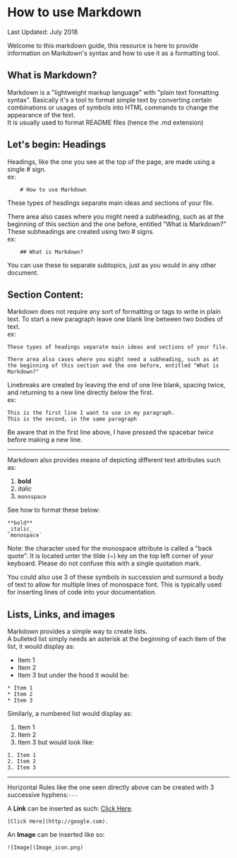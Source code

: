 # How to use Markdown
Last Updated: July 2018

Welcome to this markdown guide, this resource is here to provide information on Markdown's syntax and how to use it as a formatting tool.

## What is Markdown? 
Markdown is a "lightweight markup language" with "plain text formatting syntax". Basically it's a tool to format simple text by converting certain combinations or usages of symbols into HTML commands to change the appearance of the text.  
It is usually used to format README files (hence the .md extension)


## Let's begin: Headings
 
Headings, like the one you see at the top of the page, are made using a single # sign.  
ex: 
```
	# How to use Markdown
```
These types of headings separate main ideas and sections of your file.

There area also cases where you might need a subheading, such as at the beginning of this section and the one before, entitled "What is Markdown?"  
These subheadings are created using two # signs.  
ex: 
```
	## What is Markdown?
```
You can use these to separate subtopics, just as you would in any other document.


## Section Content: 

Markdown does not require any sort of formatting or tags to write in plain text. To start a new paragraph leave one blank line between two bodies of text.  
ex: 
```
These types of headings separate main ideas and sections of your file.

There area also cases where you might need a subheading, such as at the beginning of this section and the one before, entitled "What is Markdown?"  
```

Linebreaks are created by leaving the end of one line blank, spacing twice, and returning to a new line directly below the first.  
ex:
```
This is the first line I want to use in my paragraph.  
This is the second, in the same paragraph
```
Be aware that in the first line above, I have pressed the spacebar _twice_ before making a new line. 

---

Markdown also provides means of depicting different text attributes such as:
1. **bold**
2. _italic_
3. `monospace`

See how to format these below:
```
**bold**
_italic_
`monospace`
```
Note: the character used for the monospace attribute is called a "back quote". It is located unter the tilde (~) key on the top left corner of your keyboard. Please do not confuse this with a single quotation mark.  

You could also use 3 of these symbols in succession and surround a body of text to allow for multiple lines of monospace font. This is typically used for inserting lines of code into your documentation. 

## Lists, Links, and images

Markdown provides a simple way to create lists.  
A bulleted list simply needs an asterisk at the beginning of each item of the list, it would display as:
* Item 1 
* Item 2
* Item 3
but under the hood it would be: 
```
* Item 1 
* Item 2
* Item 3
```

Similarly, a numbered list would display as: 
1. Item 1 
2. Item 2
3. Item 3
but would look like: 
```
1. Item 1 
2. Item 2
3. Item 3
```

---

Horizontal Rules like the one seen directly above can be created with 3 successive hyphens:`---`

A **Link** can be inserted as such: 
[Click Here](http://google.com).

```
[Click Here](http://google.com).
```
An **Image** can be inserted like so:
```
![Image](Image_icon.png)
```